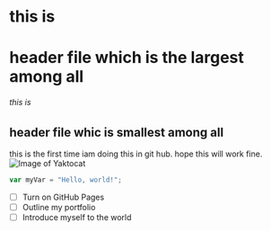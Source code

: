 # this is <h1> header file which is the largest among all
###### this is <h2> header file whic is smallest among all


this is the first time iam doing this in git hub. hope this will work fine.
![Image of Yaktocat](https://octodex.github.com/images/yaktocat.png)
``` javascript
var myVar = "Hello, world!";
```
- [ ] Turn on GitHub Pages
- [ ] Outline my portfolio
- [ ] Introduce myself to the world
